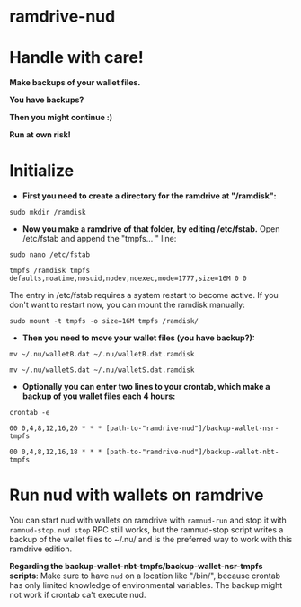 # ramdrive-nud
# Handle with care!

**Make backups of your wallet files.**

**You have backups?**

**Then you might continue :)**

**Run at own risk!**


# Initialize

- **First you need to create a directory for the ramdrive at "/ramdisk":**

`sudo mkdir /ramdisk`


- **Now you make a ramdrive of that folder, by editing /etc/fstab.** Open /etc/fstab and append the "tmpfs... " line:

`sudo nano /etc/fstab`

`tmpfs /ramdisk tmpfs defaults,noatime,nosuid,nodev,noexec,mode=1777,size=16M 0 0`

The entry in /etc/fstab requires a system restart to become active. If you don't want to restart now, you can mount the ramdisk manually:

`sudo mount -t tmpfs -o size=16M tmpfs /ramdisk/`


- **Then you need to move your wallet files (you have backup?):**

`mv ~/.nu/walletB.dat ~/.nu/walletB.dat.ramdisk`

`mv ~/.nu/walletS.dat ~/.nu/walletS.dat.ramdisk`


- **Optionally you can enter two lines to your crontab, which make a backup of you wallet files each 4 hours:**

`crontab -e`

`00 0,4,8,12,16,20 * * * [path-to-"ramdrive-nud"]/backup-wallet-nsr-tmpfs`

`00 0,4,8,12,16,18 * * * [path-to-"ramdrive-nud"]/backup-wallet-nbt-tmpfs`


# Run nud with wallets on ramdrive

You can start nud with wallets on ramdrive with `ramnud-run` and stop it with `ramnud-stop`. `nud stop` RPC still works, but the ramnud-stop script writes a backup of the wallet files to ~/.nu/ and is the preferred way to work with this ramdrive edition.

**Regarding the backup-wallet-nbt-tmpfs/backup-wallet-nsr-tmpfs scripts**: Make sure to have `nud` on a location like "/bin/", because crontab has only limited knowledge of environmental variables. The backup might not work if crontab ca't execute nud.
